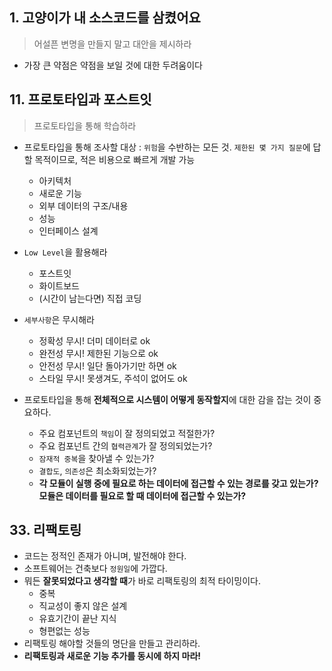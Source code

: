 ## 1. 고양이가 내 소스코드를 삼켰어요

> 어설픈 변명을 만들지 말고 대안을 제시하라

- 가장 큰 약점은 약점을 보일 것에 대한 두려움이다


## 11. 프로토타입과 포스트잇

> 프로토타입을 통해 학습하라

- 프로토타입을 통해 조사할 대상 : `위험`을 수반하는 모든 것. `제한된 몇 가지 질문`에 답할 목적이므로, 적은 비용으로 빠르게 개발 가능
  - 아키텍처
  - 새로운 기능
  - 외부 데이터의 구조/내용
  - 성능
  - 인터페이스 설계

- `Low Level`을 활용해라
  - 포스트잇
  - 화이트보드
  - (시간이 남는다면) 직접 코딩

- `세부사항`은 무시해라
  - 정확성 무시! 더미 데이터로 ok
  - 완전성 무시! 제한된 기능으로 ok
  - 안전성 무시! 일단 돌아가기만 하면 ok
  - 스타일 무시! 못생겨도, 주석이 없어도 ok

- 프로토타입을 통해 **전체적으로 시스템이 어떻게 동작할지**에 대한 감을 잡는 것이 중요하다.
  - 주요 컴포넌트의 `책임`이 잘 정의되었고 적절한가?
  - 주요 컴포넌트 간의 `협력관계`가 잘 정의되었는가?
  - `잠재적 중복`을 찾아낼 수 있는가?
  - `결합도`, `의존성`은 최소화되었는가?
  - **각 모듈이 실행 중에 필요로 하는 데이터에 접근할 수 있는 경로를 갖고 있는가? 모듈은 데이터를 필요로 할 때 데이터에 접근할 수 있는가?**

## 33. 리팩토링

- 코드는 정적인 존재가 아니며, 발전해야 한다.
- 소프트웨어는 건축보다 `정원일`에 가깝다.
- 뭐든 **잘못되었다고 생각할 때**가 바로 리팩토링의 최적 타이밍이다.
  - 중복
  - 직교성이 좋지 않은 설계
  - 유효기간이 끝난 지식
  - 형편없는 성능
- 리팩토링 해야할 것들의 명단을 만들고 관리하라.
- **리팩토링과 새로운 기능 추가를 동시에 하지 마라!**